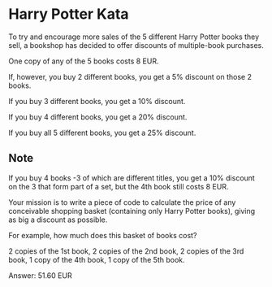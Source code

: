 # Harry Potter Kata #

To try and encourage more sales of the 5 different Harry Potter books they sell, a bookshop has decided to offer discounts of multiple-book purchases.

One copy of any of the 5 books costs 8 EUR.

If, however, you buy 2 different books, you get a 5% discount on those 2 books.

If you buy 3 different books, you get a 10% discount.

If you buy 4 different books, you get a 20% discount.

If you buy all 5 different books, you get a 25% discount.

## Note ##

If you buy 4 books -3 of which are different titles, you get a 10% discount on the 3 that form part of a set, but the 4th book still costs 8 EUR.

Your mission is to write a piece of code to calculate the price of any conceivable shopping basket (containing only Harry Potter books), giving as big a discount as possible.

For example, how much does this basket of books cost?

2 copies of the 1st book, 2 copies of the 2nd book, 2 copies of the 3rd book, 1 copy of the 4th book, 1 copy of the 5th book.

Answer: 51.60 EUR
